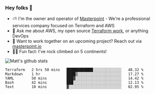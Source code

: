 

### Hey folks 👋

- ⛅️ I'm the owner and operator of [Masterpoint](https://masterpoint.io) - We're a professional services company focused on Terraform and AWS
- 💬 Ask me about AWS, my open source [Terraform work](https://github.com/masterpointio?q=terraform&type=&language=hcl), or anything DevOps
- 🔨 Want to work together on an upcoming project? Reach out via [masterpoint.io](https://masterpoint.io)
- 🧗‍♂️ Fun fact: I've rock climbed on 5 continents! 


![Matt's github stats](https://github-readme-stats.vercel.app/api?username=Gowiem&count_private=true&theme=cobalt&show_icons=true)

<!--START_SECTION:waka-->
```text
Terraform   2 hrs 50 mins   ████████████░░░░░░░░░░░░░   48.32 % 
Markdown    1 hr            ████▒░░░░░░░░░░░░░░░░░░░░   17.27 % 
YAML        50 mins         ███▓░░░░░░░░░░░░░░░░░░░░░   14.42 % 
Bash        42 mins         ███░░░░░░░░░░░░░░░░░░░░░░   12.13 % 
Text        10 mins         ▓░░░░░░░░░░░░░░░░░░░░░░░░   02.95 % 
```
<!--END_SECTION:waka-->
